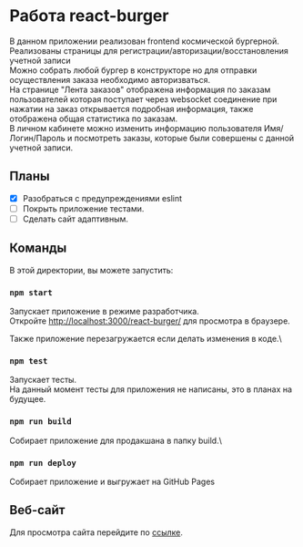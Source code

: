 # Работа react-burger

В данном приложении реализован frontend космической бургерной. \
Реализованы страницы для регистрации/авторизации/восстановления учетной записи \
Можно собрать любой бургер в конструкторе но для отправки осуществления заказа необходимо авторизваться. \
На странице "Лента заказов" отображена информация по заказам пользователей которая поступает через websocket соединение при нажатии на заказ открывается подробная информация, также отображена общая статистика по заказам. \
В личном кабинете можно изменить информацию пользователя Имя/Логин/Пароль и посмотреть заказы, которые были совершены с данной учетной записи.

## Планы

- [x] Разобраться с предупреждениями eslint
- [ ] Покрыть приложение тестами.
- [ ] Сделать сайт адаптивным.

## Команды

В этой директории, вы можете запустить:

### `npm start`

Запускает приложение в режиме разработчика.\
Откройте [http://localhost:3000/react-burger/](http://localhost:3000/react-burger/) для просмотра в браузере.

Также приложение перезагружается если делать изменения в коде.\

### `npm test`

Запускает тесты.\
На данный момент тесты для приложения не написаны, это в планах на будущее.

### `npm run build`

Собирает приложение для продакшана в папку build.\

### `npm run deploy`

Собирает приложение и выгружает на GitHub Pages


## Веб-сайт

Для просмотра сайта перейдите по [ссылке](https://fabiotw.github.io/react-burger/).
